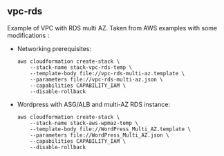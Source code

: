 
## vpc-rds
Example of VPC with RDS multi AZ. Taken from AWS examples with some modifications :

* Networking prerequisites:
  ```
  aws cloudformation create-stack \
      --stack-name stack-vpc-rds-temp \
      --template-body file://vpc-rds-multi-az.template \
      --parameters file://vpc-rds-multi-az.json \
      --capabilities CAPABILITY_IAM \
      --disable-rollback
  ```

* Wordpress with ASG/ALB and multi-AZ RDS instance:

  ```
  aws cloudformation create-stack \
      --stack-name stack-aws-wpmaz-temp \
      --template-body file://WordPress_Multi_AZ.template \
      --parameters file://WordPress_Multi_AZ.json \
      --capabilities CAPABILITY_IAM \
      --disable-rollback
  ```
  